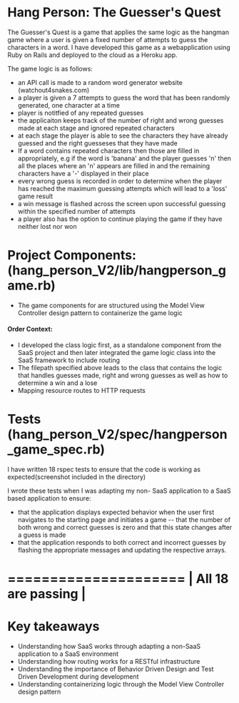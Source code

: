 Hang Person: The Guesser's Quest
=================================================================================================
The Guesser's Quest is a game that applies the same logic as the hangman game where a user is given a fixed number of attempts to guess the characters in a word. I have developed this game as a webapplication using Ruby on Rails and deployed to the cloud as a Heroku app.

The game logic is as follows: 
- an API call is made to  a random word generator website (watchout4snakes.com)
- a player is given a 7 attempts to guess the word that has been randomly generated, one character at a time 
- player is notitfied of any repeated guesses
- the applicaiton keeps track of the number of right and wrong guesses made at each stage and ignored repeated characters
- at each stage the player is able to see the characters they have already guessed and the right guesseses that they have made
- If a word contains repeated characters then those are filled in appropriately, e.g if the word is 'banana' and the player guesses 'n' then all the places where an 'n' appears are filled in and the remaining characters have a '-' displayed in their place
- every wrong guess is recorded in order to determine when the player has reached the maximum guessing attempts which will lead to a 'loss' game result
- a win message is flashed across the screen upon successful guessing within the specified number of attempts
- a player also has the option to continue playing the game if they have neither lost nor won

Project Components: (hang_person_V2/lib/hangperson_game.rb)
===================
- The game components for are structured using the Model View Controller design pattern to containerize the game logic

 
 #### Order Context:
- I developed the class logic first, as a standalone component from the SaaS project and then later integrated the game logic class into the SaaS framework  to include routing
- The filepath specified above leads to the class that contains the logic that handles guesses made, right and wrong guesses as well as how to determine a win and a lose
- Mapping resource routes to HTTP requests

 
Tests (hang_person_V2/spec/hangperson_game_spec.rb)
====================================================
I have written 18 rspec tests to ensure that the code is working as expected(screenshot included in the directory)

I wrote these tests when I was adapting my non- SaaS application to a SaaS based application to ensure:
- that the application displays expected behavior when the user first navigates to the starting page and initiates a game
 -- that the number of both wrong and correct guesses is zero and that this state changes after a guess is made
- that the application responds to both correct and incorrect guesses by flashing the appropriate messages and updating the respective arrays. 

 =====================
| All 18 are passing  |
 =====================

Key takeaways
==============
- Understanding how SaaS works through adapting a non-SaaS application to a SaaS environment 
- Understanding how routing works for a RESTful infrastructure
- Understanding the importance of Behavior Driven Design and Test Driven Development during development
- Understanding containerizing logic through the Model View Controller design pattern






